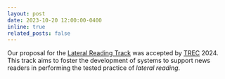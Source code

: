 ```yaml
---
layout: post
date: 2023-10-20 12:00:00-0400
inline: true
related_posts: false
---
```


Our proposal for the [Lateral Reading Track](https://trec-lateral-reading.github.io/) was accepted by [TREC](https://trec.nist.gov/) 2024.
This track aims to foster the development of systems to support news readers in performing the tested practice of _lateral reading_.
